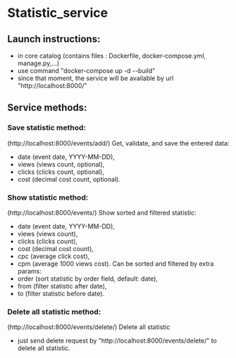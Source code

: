 # Statistic_service
## Launch instructions:
- in core catalog (contains files : Dockerfile, docker-compose.yml, manage.py,...)
- use command "docker-compose up -d --build"
- since that moment, the service will be available by url "http://localhost:8000/"
## Service methods:
### Save statistic method:
(http://localhost:8000/events/add/)
Get, validate, and save the entered data:
- date (event date, YYYY-MM-DD),
- views (views count, optional),
- clicks (clicks count, optional),
- cost (decimal cost count, optional).
### Show statistic method:
(http://localhost:8000/events/)
Show sorted and filtered statistic:
- date (event date, YYYY-MM-DD),
- views (views count),
- clicks (clicks count),
- cost (decimal cost count),
- cpc (average click cost),
- cpm (average 1000 views cost).
Can be sorted and filtered by extra params:
- order (sort statistic by order field, default: date),
- from (filter statistic after date),
- to (filter statistic before date).
### Delete all statistic method:
(http://localhost:8000/events/delete/)
Delete all statistic 
- just send delete request by "http://localhost:8000/events/delete/" to delete all statistic.
